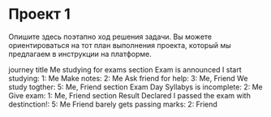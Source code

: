 # Проект 1
Опишите здесь поэтапно ход решения задачи. Вы можете ориентироваться на тот план выполнения проекта, который мы предлагаем в инструкции на платформе.

journey
	title Me studying for exams
	section Exam is announced
		I start studying: 1: Me
		Make notes: 2: Me
		Ask friend for help: 3: Me, Friend
		We study togther: 5: Me, Friend
	section Exam Day
		Syllabys is incomplete: 2: Me
		Give exam: 1: Me, Friend
	section Result Declared
		I passed the exam with destinction!: 5: Me
		Friend barely gets passing marks: 2: Friend
